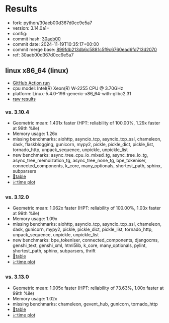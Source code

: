 # Results

- fork: python/30aeb00d367d0cc9e5a7
- version: 3.14.0a1+
- config: 
- commit hash: [30aeb00](https://github.com/python/cpython/commit/30aeb00)
- commit date: 2024-11-19T10:35:17+00:00
- commit merge base: [899fdb213db6c5881c5f9c6760ead6fd713d2070](https://github.com/python/cpython/commit/899fdb213db6c5881c5f9c6760ead6fd713d2070)
- ref: 30aeb00d367d0cc9e5a7

## linux x86_64 (linux)

- [GitHub Action run](https://github.com/faster-cpython/benchmarking/actions/runs/11914363012)
- cpu model: Intel(R) Xeon(R) W-2255 CPU @ 3.70GHz
- platform: Linux-5.4.0-196-generic-x86_64-with-glibc2.31
- [raw results](bm-20241119-linux-x86_64-python-30aeb00d367d0cc9e5a7-3.14.0a1%2B-30aeb00.json)

### vs. 3.10.4

- Geometric mean: 1.401x faster (HPT: reliability of 100.00%, 1.29x faster at 99th %ile)
- Memory usage: 1.26x
- missing benchmarks: aiohttp, asyncio_tcp, asyncio_tcp_ssl, chameleon, dask, flaskblogging, gunicorn, mypy2, pickle, pickle_dict, pickle_list, tornado_http, unpack_sequence, unpickle, unpickle_list
- new benchmarks: async_tree_cpu_io_mixed_tg, async_tree_io_tg, async_tree_memoization_tg, async_tree_none_tg, bpe_tokeniser, connected_components, k_core, many_optionals, shortest_path, sphinx, subparsers
- [📄table](bm-20241119-linux-x86_64-python-30aeb00d367d0cc9e5a7-3.14.0a1%2B-30aeb00-vs-3.10.4.md)
- [📈time plot](bm-20241119-linux-x86_64-python-30aeb00d367d0cc9e5a7-3.14.0a1%2B-30aeb00-vs-3.10.4.svg)

### vs. 3.12.0

- Geometric mean: 1.062x faster (HPT: reliability of 100.00%, 1.03x faster at 99th %ile)
- Memory usage: 1.09x
- missing benchmarks: aiohttp, asyncio_tcp, asyncio_tcp_ssl, chameleon, dask, gunicorn, mypy2, pickle, pickle_dict, pickle_list, tornado_http, unpack_sequence, unpickle, unpickle_list
- new benchmarks: bpe_tokeniser, connected_components, djangocms, genshi_text, genshi_xml, html5lib, k_core, many_optionals, pylint, shortest_path, sphinx, subparsers, thrift
- [📄table](bm-20241119-linux-x86_64-python-30aeb00d367d0cc9e5a7-3.14.0a1%2B-30aeb00-vs-3.12.0.md)
- [📈time plot](bm-20241119-linux-x86_64-python-30aeb00d367d0cc9e5a7-3.14.0a1%2B-30aeb00-vs-3.12.0.svg)

### vs. 3.13.0

- Geometric mean: 1.005x faster (HPT: reliability of 73.63%, 1.00x faster at 99th %ile)
- Memory usage: 1.02x
- missing benchmarks: chameleon, gevent_hub, gunicorn, tornado_http
- [📄table](bm-20241119-linux-x86_64-python-30aeb00d367d0cc9e5a7-3.14.0a1%2B-30aeb00-vs-3.13.0.md)
- [📈time plot](bm-20241119-linux-x86_64-python-30aeb00d367d0cc9e5a7-3.14.0a1%2B-30aeb00-vs-3.13.0.svg)

